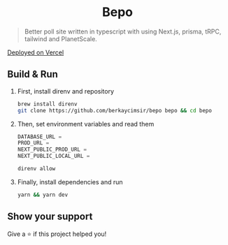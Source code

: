 <h1 style="text-align: center;">Bepo</h1>

> Better poll site written in typescript with using Next.js, prisma, tRPC, tailwind and PlanetScale.

[Deployed on Vercel](https://bepo.vercel.app)

## Build & Run

1. First, install direnv and repository

   ```sh
   brew install direnv
   git clone https://github.com/berkaycimsir/bepo bepo && cd bepo
   ```

2. Then, set environment variables and read them

   ```ts
   DATABASE_URL =
   PROD_URL =
   NEXT_PUBLIC_PROD_URL =
   NEXT_PUBLIC_LOCAL_URL =
   ```

   ```sh
   direnv allow
   ```

3. Finally, install dependencies and run

   ```sh
   yarn && yarn dev
   ```

## Show your support

Give a ⭐️ if this project helped you!
